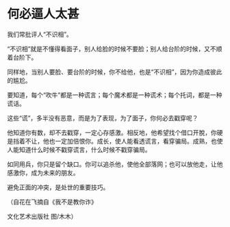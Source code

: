 # 何必逼人太甚

我们常批评人“不识相”。 

“不识相”就是不懂得看面子，别人给脸的时候不要脸；别人给台阶的时候，又不顺着台阶下。 

同样地，当别人要脸、要台阶的时候，你不给他，也是“不识相”，因为你造成彼此的尴尬。 

要知道，每个“吹牛”都是一种谎言；每个魔术都是一种谎术；每个托词，都是一种谎话。 

这些“谎”，多半没有恶意，而是为了表现，为了面子，你何必去戳穿呢？ 

他知道你有数，却不去戳穿，一定心存感激。相反地，他希望找个借口开脫，你硬是挡着不让，他也一定加倍恨你。成长，使人能看透谎言，看穿骗局。成熟，也使人能知道什么时候不戳穿谎言，什么时候不戳穿骗局。 

如同用兵，你只是留个缺口。你可以追杀他，使他全部落网；也可以放他走，让他感激你，成为未来的朋友。 

避免正面的冲突，是处世的重要技巧。 

（自花在飞摘自《我不是教你诈》 

文化艺术出版社 图/木木）
